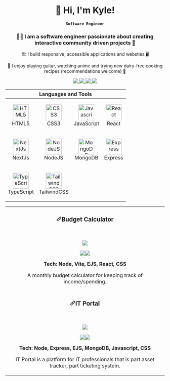 <div align="center">
  <h1>👋 Hi, I'm Kyle!</h1>

  **`Software Engineer`**
  
  <h3>👨‍💻 I am a software engineer passionate about creating interactive community driven projects 🌆</h3>
  <p>🏗️ I build responsive, accessible applications and websties 🖥️</p>
  <p>🎸 I enjoy playing guitar, watching anime and trying new dairy-free cooking recipes (recommendations welcome) 🍳</p>
  
  <p>
    <a href="https://kyletucci.netlify.com">
      <img src="https://custom-icon-badges.demolab.com/badge/WEBSITE-green?logo=firefox"/>
    </a>
    <a href="https://linkedin.com/in/kyletucci">
      <img src="https://custom-icon-badges.demolab.com/badge/LINKEDIN-blue?logo=linkedin"/>
    </a>
    <a href="https://twitter.com/kyletuccidev">
      <img src="https://custom-icon-badges.demolab.com/badge/TWITTER-blue?logo=x"/>
    </a>
    <a href="https://www.codewars.com/users/kyletucci">
      <img src="https://custom-icon-badges.demolab.com/badge/CODEWARS-salmon?logo=codewars"/>
    </a>
  </p>
</div>

<table width="100%" align="center" border="0">
  <thead>
    <tr>
      <th colspan="4">Languages and Tools</th>
    </tr>
  </thead>
  <tbody>
    <tr>
      <td width="50"><p align="center" dir="auto"><a href="https://developer.mozilla.org/en-US/docs/Glossary/HTML5" rel="nofollow"><img src="https://raw.githubusercontent.com/danielcranney/readme-generator/main/public/icons/skills/html5-colored.svg" height="50" alt="HTML5" style="max-width: 100%;"></a><br>HTML5</p></td>
      <td width="50"><p align="center" dir="auto"><a href="https://www.w3.org/TR/CSS/#css" rel="nofollow"><img src="https://raw.githubusercontent.com/danielcranney/readme-generator/main/public/icons/skills/css3-colored.svg" width="50" height="50" alt="CSS3" style="max-width: 100%;"></a><br>   CSS3   </p></td>
      <td width="50"><p align="center" dir="auto"><a href="https://developer.mozilla.org/en-US/docs/Web/JavaScript" rel="nofollow"><img src="https://raw.githubusercontent.com/danielcranney/readme-generator/main/public/icons/skills/javascript-colored.svg" height="50" alt="Javascript" style="max-width: 100%;"></a><br>JavaScript</p></td>
      <td width="50"><p align="center" dir="auto"><a href="https://reactjs.org/" rel="nofollow"><img src="https://raw.githubusercontent.com/danielcranney/readme-generator/main/public/icons/skills/react-colored.svg" height="50" alt="React" style="max-width: 100%;"></a><br>React</p></td>
    </tr>
    <tr>
      <td width="50"><p align="center" dir="auto"><a href="https://nextjs.org/docs" rel="nofollow"><img src="https://raw.githubusercontent.com/danielcranney/readme-generator/main/public/icons/skills/nextjs-colored.svg" height="50" alt="NextJs" style="max-width: 100%;"></a><br>NextJs</p></td>
      <td width="50"><p align="center" dir="auto"><a href="https://nodejs.org/en/" rel="nofollow"><img src="https://raw.githubusercontent.com/danielcranney/readme-generator/main/public/icons/skills/nodejs-colored.svg" height="50" alt="NodeJS" style="max-width: 100%;"></a><br>NodeJS</p></td>
      <td width="50"><p align="center" dir="auto"><a href="https://www.mongodb.com/" rel="nofollow"><img src="https://raw.githubusercontent.com/danielcranney/readme-generator/main/public/icons/skills/mongodb-colored.svg" height="50" alt="MongoDB" style="max-width: 100%;"></a><br>MongoDB</p></td>
      <td width="50"><p align="center" dir="auto"><a href="https://expressjs.com/" rel="nofollow"><img src="https://raw.githubusercontent.com/danielcranney/readme-generator/main/public/icons/skills/express-colored.svg" height="50" alt="Express" style="max-width: 100%;"></a><br>Express</p></td>
    </tr>
    <tr>
  <td width="50"><p align="center" dir="auto"><a href="https://www.typescriptlang.org/" rel="nofollow"><img src="https://raw.githubusercontent.com/danielcranney/readme-generator/main/public/icons/skills/typescript-colored.svg" height="50" alt="TypeScript" style="max-width: 100%;"></a><br>TypeScript</p></td>
  <td width="50"><p align="center" dir="auto"><a href="https://tailwindcss.com/" rel="nofollow"><img src="https://raw.githubusercontent.com/danielcranney/readme-generator/main/public/icons/skills/tailwindcss-colored.svg" height="50" alt="TailwindCSS" style="max-width: 100%;"></a><br>TailwindCSS</p></td>
</tr>
  </tbody>
</table>
<table width="100%">
  <tbody>
    <tr width="100%">
    <td width="100%" colspan="2">
      <h3 dir="auto" align="center"><a id="user-content-networky" class="anchor" aria-hidden="true" tabindex="-1" href="#networky"><svg class="octicon octicon-link" viewBox="0 0 16 16" version="1.1" width="16" height="16" aria-hidden="true"><path d="m7.775 3.275 1.25-1.25a3.5 3.5 0 1 1 4.95 4.95l-2.5 2.5a3.5 3.5 0 0 1-4.95 0 .751.751 0 0 1 .018-1.042.751.751 0 0 1 1.042-.018 1.998 1.998 0 0 0 2.83 0l2.5-2.5a2.002 2.002 0 0 0-2.83-2.83l-1.25 1.25a.751.751 0 0 1-1.042-.018.751.751 0 0 1-.018-1.042Zm-4.69 9.64a1.998 1.998 0 0 0 2.83 0l1.25-1.25a.751.751 0 0 1 1.042.018.751.751 0 0 1 .018 1.042l-1.25 1.25a3.5 3.5 0 1 1-4.95-4.95l2.5-2.5a3.5 3.5 0 0 1 4.95 0 .751.751 0 0 1-.018 1.042.751.751 0 0 1-1.042.018 1.998 1.998 0 0 0-2.83 0l-2.5 2.5a1.998 1.998 0 0 0 0 2.83Z"></path></svg></a><a href="#">​</a>Budget Calculator</h3>
      <br>
      <p align="center" dir="auto">
       <a href="https://vite.budget.calculator.netlify.app/" rel="nofollow">
        <img src="https://res.cloudinary.com/dcwvykrxv/image/upload/v1701818546/wf3j0iljjjlabffdulbt.gif" data-animated-image="" style="max-width: 100%;">
        </a>
      </p>
      <p align="center" dir="auto">
        <a href="https://github.com/kyletucci/it-asset-ticketing"><img src="https://camo.githubusercontent.com/6169762b90ebeea6cab125893144d0bdaec92b9fe5aba3c809cc2527c2ae6976/68747470733a2f2f696d672e736869656c64732e696f2f62616467652f434f44452d3634343639343f7374796c653d666f722d7468652d6261646765266c6f676f3d676974687562" data-canonical-src="https://img.shields.io/badge/CODE-644694?style=for-the-badge&amp;logo=github" style="max-width: 100%;"></a><a href="https://it-portal.cyclic.app/" rel="nofollow"><img src="https://camo.githubusercontent.com/9f9067dcb6864cc4d8dd2213cf78ea077c4f15e60667331ac8f1a37ab6d7d54c/68747470733a2f2f696d672e736869656c64732e696f2f62616467652f4c49564520534954452d3030376439323f7374796c653d666f722d7468652d6261646765" data-canonical-src="https://img.shields.io/badge/LIVE SITE-007d92?style=for-the-badge" style="max-width: 100%;"></a>
      </p>
      <p align="center" dir="auto"><strong>Tech: Node, Vite, EJS, React, CSS</strong></p>
      <p align="center" dir="auto">A monthly budget calculator for keeping track of income/spending.</p>
    </td>
  </tr>
  <tr width="100%">
    <td width="100%" colspan="2">
      <h3 dir="auto" align="center"><a id="user-content-networky" class="anchor" aria-hidden="true" tabindex="-1" href="#networky"><svg class="octicon octicon-link" viewBox="0 0 16 16" version="1.1" width="16" height="16" aria-hidden="true"><path d="m7.775 3.275 1.25-1.25a3.5 3.5 0 1 1 4.95 4.95l-2.5 2.5a3.5 3.5 0 0 1-4.95 0 .751.751 0 0 1 .018-1.042.751.751 0 0 1 1.042-.018 1.998 1.998 0 0 0 2.83 0l2.5-2.5a2.002 2.002 0 0 0-2.83-2.83l-1.25 1.25a.751.751 0 0 1-1.042-.018.751.751 0 0 1-.018-1.042Zm-4.69 9.64a1.998 1.998 0 0 0 2.83 0l1.25-1.25a.751.751 0 0 1 1.042.018.751.751 0 0 1 .018 1.042l-1.25 1.25a3.5 3.5 0 1 1-4.95-4.95l2.5-2.5a3.5 3.5 0 0 1 4.95 0 .751.751 0 0 1-.018 1.042.751.751 0 0 1-1.042.018 1.998 1.998 0 0 0-2.83 0l-2.5 2.5a1.998 1.998 0 0 0 0 2.83Z"></path></svg></a><a href="#">​</a>IT Portal</h3>
      <br>
      <p align="center" dir="auto">
       <a href="https://it-portal.cyclic.app/" rel="nofollow">
        <img src="https://res.cloudinary.com/dcwvykrxv/image/upload/v1701818546/wf3j0iljjjlabffdulbt.gif" data-animated-image="" style="max-width: 100%;">
        </a>
      </p>
      <p align="center" dir="auto">
        <a href="https://github.com/kyletucci/it-asset-ticketing"><img src="https://camo.githubusercontent.com/6169762b90ebeea6cab125893144d0bdaec92b9fe5aba3c809cc2527c2ae6976/68747470733a2f2f696d672e736869656c64732e696f2f62616467652f434f44452d3634343639343f7374796c653d666f722d7468652d6261646765266c6f676f3d676974687562" data-canonical-src="https://img.shields.io/badge/CODE-644694?style=for-the-badge&amp;logo=github" style="max-width: 100%;"></a><a href="https://it-portal.cyclic.app/" rel="nofollow"><img src="https://camo.githubusercontent.com/9f9067dcb6864cc4d8dd2213cf78ea077c4f15e60667331ac8f1a37ab6d7d54c/68747470733a2f2f696d672e736869656c64732e696f2f62616467652f4c49564520534954452d3030376439323f7374796c653d666f722d7468652d6261646765" data-canonical-src="https://img.shields.io/badge/LIVE SITE-007d92?style=for-the-badge" style="max-width: 100%;"></a>
      </p>
      <p align="center" dir="auto"><strong>Tech: Node, Express, EJS, MongoDB, Javascript, CSS</strong></p>
      <p align="center" dir="auto">IT Portal is a platform for IT professionals that is part asset tracker, part ticketing system.</p>
    </td>
  </tr>
  </tbody>
</table>
